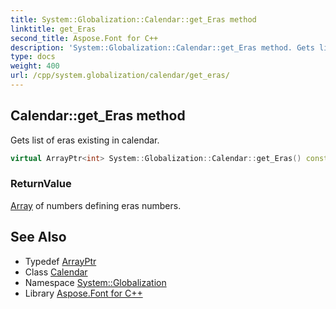 ```yaml
---
title: System::Globalization::Calendar::get_Eras method
linktitle: get_Eras
second_title: Aspose.Font for C++
description: 'System::Globalization::Calendar::get_Eras method. Gets list of eras existing in calendar in C++.'
type: docs
weight: 400
url: /cpp/system.globalization/calendar/get_eras/
---
```

## Calendar::get_Eras method


Gets list of eras existing in calendar.

```cpp
virtual ArrayPtr<int> System::Globalization::Calendar::get_Eras() const =0
```


### ReturnValue

[Array](../../../system/array/) of numbers defining eras numbers.

## See Also

* Typedef [ArrayPtr](../../../system/arrayptr/)
* Class [Calendar](../)
* Namespace [System::Globalization](../../)
* Library [Aspose.Font for C++](../../../)
